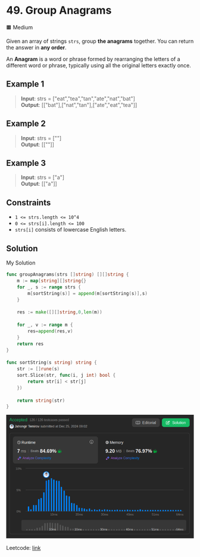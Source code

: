 # 49. Group Anagrams

🟧 Medium

Given an array of strings `strs`, group **the anagrams** together. You can return the answer in **any order**.

An **Anagram** is a word or phrase formed by rearranging the letters of a different word or phrase, typically using all the original letters exactly once.

## Example 1

> **Input**: strs = ["eat","tea","tan","ate","nat","bat"] \
> **Output**: [["bat"],["nat","tan"],["ate","eat","tea"]]

## Example 2

> **Input**: strs = [""] \
> **Output**: [[""]]

## Example 3

> **Input**: strs = ["a"] \
> **Output**: [["a"]]

## Constraints

* `1 <= strs.length <= 10^4`
* `0 <= strs[i].length <= 100`
* `strs[i]` consists of lowercase English letters.

## Solution

My Solution

```go
func groupAnagrams(strs []string) [][]string {
    m := map[string][]string{}
    for _, s := range strs {
        m[sortString(s)] = append(m[sortString(s)],s)
    }

    res := make([][]string,0,len(m))

    for _, v := range m {
        res=append(res,v)
    }
    return res
}

func sortString(s string) string {
    str := []rune(s)
    sort.Slice(str, func(i, j int) bool {
        return str[i] < str[j]
    })
    
    return string(str)
}
```

![result](49.png)

Leetcode: [link](https://leetcode.com/problems/group-anagrams/description/)
